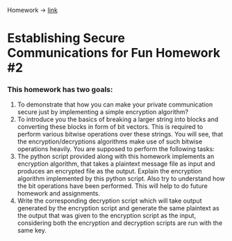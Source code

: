 Homework -> [link](https://sites.google.com/pilani.bits-pilani.ac.in/cs-g513/homeworks)

# Establishing Secure Communications for Fun Homework #2

### This homework has two goals:
1. To demonstrate that how you can make your private communication secure just by
implementing a simple encryption algorithm?
2. To introduce you the basics of breaking a larger string into blocks and converting these
blocks in form of bit vectors. This is required to perform various bitwise operations over
these strings. You will see, that the encryption/decryptions algorithms make use of such
bitwise operations heavily.
You are supposed to perform the following tasks:
1. The python script provided along with this homework implements an encryption algorithm,
that takes a plaintext message file as input and produces an encrypted file as the output.
Explain the encryption algorithm implemented by this python script. Also try to understand
how the bit operations have been performed. This will help to do future homework and
assignments.
2. Write the corresponding decryption script which will take output generated by the
encryption script and generate the same plaintext as the output that was given to the
encryption script as the input, considering both the encryption and decryption scripts are
run with the same key.
